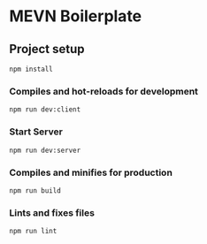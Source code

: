# MEVN Boilerplate

## Project setup
```
npm install
```

### Compiles and hot-reloads for development
```
npm run dev:client
```

### Start Server
```
npm run dev:server
```

### Compiles and minifies for production
```
npm run build
```

### Lints and fixes files
```
npm run lint
```
